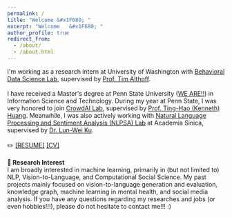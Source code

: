 ```yaml
---
permalink: /
title: "Welcome &#x1F680; "
excerpt: "Welcome	&#x1F680; "
author_profile: true
redirect_from: 
  - /about/
  - /about.html
---
```

<!--<p style="color:orange"><b>Hello</b></p> -->
I'm working as a research intern at University of Washington with [Behavioral Data Science Lab](https://behavioral-data.github.io/), supervised by [Prof. Tim Althoff](http://timalthoff.de/). 
<br>
<br>
I have received a Master's degree at Penn State University ([WE ARE!!](https://www.psu.edu/)) in Information Science and Technology.
During my year at Penn State, I was very honored to join [CrowdAI Lab](https://crowd.ist.psu.edu/crowd-ai-lab.html), supervised by [Prof. Ting-Hao (Kenneth) Huang](https://crowd.ist.psu.edu/crowd-ai-lab.html). Meanwhile, I was also actively working with [Natural Language Processing and Sentiment Analysis (NLPSA) Lab](https://academiasinicanlplab.github.io) at Academia Sinica, supervised by [Dr. Lun-Wei Ku](https://www.iis.sinica.edu.tw/pages/lwku/).
<br>
<br>
&#9999;&#65039; [[RESUME]](/files/2021_Resume.pdf) [[CV]](/files/2021_CV.pdf)
<br>
<br>
<b>&#x1F4D9; Research Interest</b>
<br>
I am broadly interested in machine learning, primarily in (but not limited to) NLP, Vision-to-Language, and Computational Social Science. My past projects mainly focused on vision-to-language generation and evaluation, knowledge graph, machine learning in mental health, and social media analysis. 
If you have any questions regarding my researches and jobs (or even hobbies!!!), please do not hesitate to contact me!!! :)
<br>
<br>
<!-- <p style="color:#F64668">** Update: I'm in the gap year between my Master's and Ph.D. degrees, and I'm now looking for a summer research internship!! :) **</p>-->

<!--LALALA
======
Exmaple Template -->


<!-- How to edit your site's GitHub repository -->
<!-- 
------
Example: editing a markdown file for a talk
![Editing a markdown file for a talk](/images/editing-talk.png) -->


